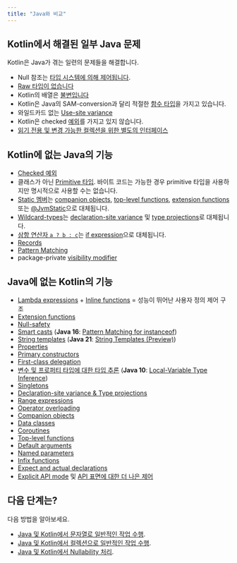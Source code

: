 ```yaml
---
title: "Java와 비교"
---
```

## Kotlin에서 해결된 일부 Java 문제

Kotlin은 Java가 겪는 일련의 문제들을 해결합니다.

* Null 참조는 [타입 시스템에 의해 제어됩니다](null-safety).
* [Raw 타입이 없습니다](java-interop#java-generics-in-kotlin)
* Kotlin의 배열은 [불변입니다](arrays)
* Kotlin은 Java의 SAM-conversion과 달리 적절한 [함수 타입](lambdas#function-types)을 가지고 있습니다.
* 와일드카드 없는 [Use-site variance](generics#use-site-variance-type-projections)
* Kotlin은 checked [예외](exceptions)를 가지고 있지 않습니다.
* [읽기 전용 및 변경 가능한 컬렉션을 위한 별도의 인터페이스](collections-overview)

## Kotlin에 없는 Java의 기능

* [Checked 예외](exceptions)
* 클래스가 아닌 [Primitive 타입](basic-types). 바이트 코드는 가능한 경우 primitive 타입을 사용하지만 명시적으로 사용할 수는 없습니다.
* [Static 멤버](classes)는 [companion objects](object-declarations#companion-objects), [top-level functions](functions), [extension functions](extensions#extension-functions) 또는 [@JvmStatic](java-to-kotlin-interop#static-methods)으로 대체됩니다.
* [Wildcard-types](generics)는 [declaration-site variance](generics#declaration-site-variance) 및 [type projections](generics#type-projections)로 대체됩니다.
* [삼항 연산자 `a ? b : c`](control-flow#if-expression)는 [if expression](control-flow#if-expression)으로 대체됩니다.
* [Records](https://openjdk.org/jeps/395)
* [Pattern Matching](https://openjdk.org/projects/amber/design-notes/patterns/pattern-matching-for-java)
* package-private [visibility modifier](visibility-modifiers)

## Java에 없는 Kotlin의 기능

* [Lambda expressions](lambdas) + [Inline functions](inline-functions) = 성능이 뛰어난 사용자 정의 제어 구조
* [Extension functions](extensions)
* [Null-safety](null-safety)
* [Smart casts](typecasts) (**Java 16**: [Pattern Matching for instanceof](https://openjdk.org/jeps/394))
* [String templates](strings) (**Java 21**: [String Templates (Preview)](https://openjdk.org/jeps/430))
* [Properties](properties)
* [Primary constructors](classes)
* [First-class delegation](delegation)
* [변수 및 프로퍼티 타입에 대한 타입 추론](basic-types) (**Java 10**: [Local-Variable Type Inference](https://openjdk.org/jeps/286))
* [Singletons](object-declarations)
* [Declaration-site variance & Type projections](generics)
* [Range expressions](ranges)
* [Operator overloading](operator-overloading)
* [Companion objects](classes#companion-objects)
* [Data classes](data-classes)
* [Coroutines](coroutines-overview)
* [Top-level functions](functions)
* [Default arguments](functions#default-arguments)
* [Named parameters](functions#named-arguments)
* [Infix functions](functions#infix-notation)
* [Expect and actual declarations](multiplatform-expect-actual)
* [Explicit API mode](whatsnew14#explicit-api-mode-for-library-authors) 및 [API 표면에 대한 더 나은 제어](opt-in-requirements)

## 다음 단계는?

다음 방법을 알아보세요.
* [Java 및 Kotlin에서 문자열로 일반적인 작업 수행](java-to-kotlin-idioms-strings).
* [Java 및 Kotlin에서 컬렉션으로 일반적인 작업 수행](java-to-kotlin-collections-guide).
* [Java 및 Kotlin에서 Nullability 처리](java-to-kotlin-nullability-guide).